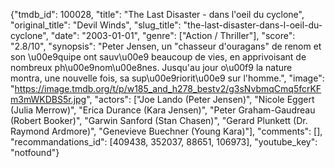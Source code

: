 {"tmdb_id": 100028, "title": "The Last Disaster - dans l'oeil du cyclone", "original_title": "Devil Winds", "slug_title": "the-last-disaster-dans-l-oeil-du-cyclone", "date": "2003-01-01", "genre": ["Action / Thriller"], "score": "2.8/10", "synopsis": "Peter Jensen, un \"chasseur d'ouragans\" de renom et son \u00e9quipe ont sauv\u00e9 beaucoup de vies, en apprivoisant de nombreux ph\u00e9nom\u00e8nes. Jusqu'au jour o\u00f9 la nature montra, une nouvelle fois, sa sup\u00e9riorit\u00e9 sur l'homme.", "image": "https://image.tmdb.org/t/p/w185_and_h278_bestv2/g3sNvbmqCmq5fcrKFm3mWKDBS5r.jpg", "actors": ["Joe Lando (Peter Jensen)", "Nicole Eggert (Julia Merrow)", "Erica Durance (Kara Jensen)", "Peter Graham-Gaudreau (Robert Booker)", "Garwin Sanford (Stan Chasen)", "Gerard Plunkett (Dr. Raymond Ardmore)", "Genevieve Buechner (Young Kara)"], "comments": [], "recommandations_id": [409438, 352037, 88651, 106973], "youtube_key": "notfound"}
